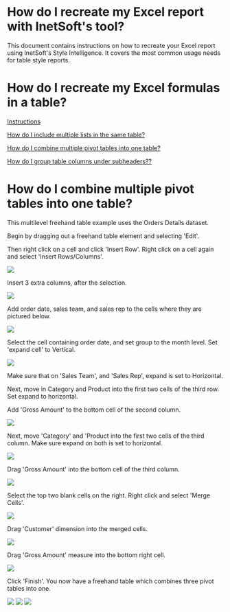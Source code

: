# How do I recreate my Excel report with InetSoft's tool?

This document contains instructions on how to recreate your Excel report using InetSoft's Style Intelligence. It covers the most common usage needs for table style reports.

# How do I recreate my Excel formulas in a table?

[Instructions](#inst)

[How do I include multiple lists in the same table?](#lists)

[How do I combine multiple pivot tables into one table?](#pivot)

[How do I group table columns under subheaders??](#sub)




# How do I combine multiple pivot tables into one table? <a name="pivot"></a>

This multilevel freehand table example uses the Orders Details dataset.

Begin by dragging out a freehand table element and selecting 'Edit'.

Then right click on a cell and click 'Insert Row'. Right click on a cell again and select 'Insert Rows/Columns'.

![](screenshots/insert-rows-columns.PNG)


Insert 3 extra columns, after the selection.

![](screenshots/insert-extra-rows-columns.PNG)





Add order date, sales team, and sales rep to the cells where they are pictured below.

![](screenshots/add-sales-team.PNG)



Select the cell containing order date, and set group to the month level. Set 'expand cell' to Vertical.

![](screenshots/set-grouping-to-by-month.PNG)

Make sure that on 'Sales Team', and 'Sales Rep', expand is set to Horizontal.

Next, move in Category and Product into the first two cells of the third row. Set expand to horizontal.

Add 'Gross Amount' to the bottom cell of the second column.

![](screenshots/add-gross-amount-dimension.PNG)

Next, move 'Category' and 'Product into the first two cells of the third column. Make sure expand on both is set to horizontal.

![](screenshots/move-in-category-and-product.PNG)



Drag 'Gross Amount' into the bottom cell of the third column.

![](screenshots/drag-out-gross-amount-again.PNG)

Select the top two blank cells on the right. Right click  and select 'Merge Cells'.

![](screenshots/merge_cells.PNG)

Drag 'Customer' dimension into the merged cells.

![](screenshots/drag-customer-into-fourth-space-highlight.PNG)


Drag 'Gross Amount' measure into the bottom right cell.

![](screenshots/drag-gross-amount-into-fourth.PNG)

Click 'Finish'. You now have a freehand table which combines three pivot tables into one.


![](screenshots/combine-pivot-table-result.PNG) ![](screenshots/combine-pivot-table-result1.PNG) ![](screenshots/combine-pivot-table-result2.PNG)
